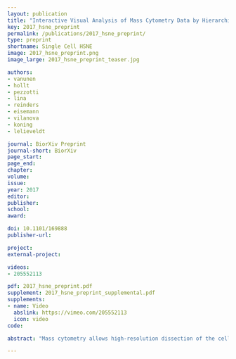 ```yaml
---
layout: publication
title: "Interactive Visual Analysis of Mass Cytometry Data by Hierarchical Stochastic Neighbor Embedding Reveals Rare Cell Types"
key: 2017_hsne_preprint
permalink: /publications/2017_hsne_preprint/
type: preprint
shortname: Single Cell HSNE
image: 2017_hsne_preprint.png
image_large: 2017_hsne_preprint_teaser.jpg

authors:
- vanunen
- hollt
- pezzotti
- lina
- reinders
- eisemann
- vilanova
- koning
- lelieveldt

journal: BiorXiv Preprint
journal-short: BiorXiv
page_start:
page_end:
chapter:
volume:
issue:
year: 2017
editor:
publisher:
school:
award:

doi: 10.1101/169888
publisher-url:

project:
external-project:

videos:
- 205552113

pdf: 2017_hsne_preprint.pdf
supplement: 2017_hsne_preprint_supplemental.pdf
supplements:
- name: Video
  abslink: https://vimeo.com/205552113
  icon: video
code:

abstract: "Mass cytometry allows high-resolution dissection of the cellular composition of the immune system. However, the high-dimensionality, large size, and non-linear structure of the data poses considerable challenges for data analysis. In particular, dimensionality reduction-based techniques like t-SNE offer single-cell resolution but are limited in the number of cells that can be analysed. Here we introduce Hierarchical Stochastic Neighbor Embedding (HSNE) for the analysis of mass cytometry datasets. HSNE constructs a hierarchy of non-linear similarities that can be interactively explored with a stepwise increase in detail up to the single-cell level. We applied HSNE to a study on gastrointestinal disorders and three other available mass cytometry datasets. We found that HSNE efficiently replicates previous observations and identifies rare cell populations that were previously missed due to downsampling. Thus, HSNE removes the scalability limit of conventional t-SNE analysis, a feature that makes it highly suitable for the analysis of massive high-dimensional datasets."

---
```

